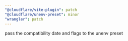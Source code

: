 ```yaml
---
"@cloudflare/vite-plugin": patch
"@cloudflare/unenv-preset": minor
"wrangler": patch
---
```


pass the compatibility date and flags to the unenv preset
